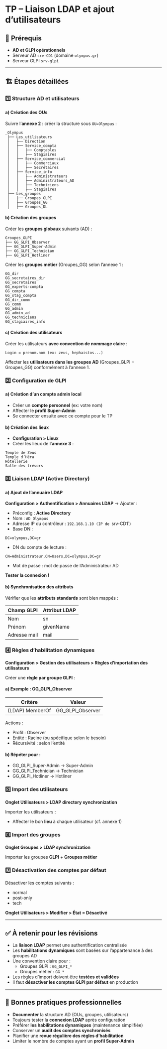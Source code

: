 # TP – Liaison LDAP et ajout d’utilisateurs
## 🧾 Prérequis

- **AD et GLPI opérationnels**
- Serveur AD `srv-CD1` (domaine `olympus.gr`)
- Serveur GLPI `srv-glpi`

---

## 🏗️ Étapes détaillées

### 1️⃣ Structure AD et utilisateurs

#### a) Création des OUs

Suivre l’**annexe 2** : créer la structure sous `OU=Olympus` :

```text
_Olympus
 ├── Les_utilisateurs
 │   ├── Direction
 │   ├── Service_compta
 │   │   ├── Comptables
 │   │   ├── Stagiaires
 │   ├── Service_commercial
 │   │   ├── Commerciaux
 │   │   ├── Secrétaires
 │   ├── Service_info
 │   │   ├── Administrateurs
 │   │   ├── Administrateurs_AD
 │   │   ├── Techniciens
 │   │   ├── Stagiaires
 ├── Les_groupes
 │   ├── Groupes_GLPI
 │   ├── Groupes_GG
 │   ├── Groupes_DL
```

#### b) Création des groupes

Créer les **groupes globaux** suivants (AD) :

```text
Groupes_GLPI
├── GG_GLPI_Observer
├── GG_GLPI_Super-Admin
├── GG_GLPI_Technician
├── GG_GLPI_Hotliner
```

Créer les **groupes métier** (Groupes_GG) selon l’annexe 1 :

```text
GG_dir
GG_secretaires_dir
GG_secretaires
GG_experts-compta
GG_compta
GG_stag_compta
GG_dir_comm
GG_comm
GG_admin
GG_admin_ad
GG_techniciens
GG_stagiaires_info
```

#### c) Création des utilisateurs

Créer les utilisateurs **avec convention de nommage claire** :

```text
Login = prenom.nom (ex: zeus, hephaistos...)
```

Affecter les **utilisateurs dans les groupes AD** (Groupes_GLPI + Groupes_GG) conformément à l’annexe 1.

### 2️⃣ Configuration de GLPI

#### a) Création d’un compte admin local

- Créer un **compte personnel** (ex: votre nom)
- Affecter le **profil Super-Admin**
- Se connecter ensuite avec ce compte pour le TP

#### b) Création des lieux

- **Configuration > Lieux**
- Créer les lieux de l’**annexe 3** :

```text
Temple de Zeus
Temple d’Héra
Hôtellerie
Salle des trésors
```

### 3️⃣ Liaison LDAP (Active Directory)

#### a) Ajout de l’annuaire LDAP

**Configuration > Authentification > Annuaires LDAP** → Ajouter :

- Préconfig : **Active Directory**
- Nom : `AD Olympus`
- Adresse IP du contrôleur : `192.168.1.10 (IP de `srv-CD1`)
- Base DN :

```text
DC=olympus,DC=gr
```

- DN du compte de lecture :

```text
CN=Administrateur,CN=Users,DC=olympus,DC=gr
```

- Mot de passe : mot de passe de l’Administrateur AD

**Tester la connexion !**

#### b) Synchronisation des attributs

Vérifier que les **attributs standards** sont bien mappés :

|Champ GLPI|Attribut LDAP|
|---|---|
|Nom|sn|
|Prénom|givenName|
|Adresse mail|mail|

### 4️⃣ Règles d’habilitation dynamiques

**Configuration > Gestion des utilisateurs > Règles d’importation des utilisateurs**

Créer une **règle par groupe GLPI** :

#### a) Exemple : GG_GLPI_Observer

|Critère|Valeur|
|---|---|
|(LDAP) MemberOf|GG_GLPI_Observer|

Actions :

- Profil : Observer
- Entité : Racine (ou spécifique selon le besoin)
- Récursivité : selon l’entité

#### b) Répéter pour :

- GG_GLPI_Super-Admin → Super-Admin
- GG_GLPI_Technician → Technician
- GG_GLPI_Hotliner → Hotliner

### 5️⃣ Import des utilisateurs

**Onglet Utilisateurs > LDAP directory synchronization**

Importer les utilisateurs :

- Affecter le bon **lieu** à chaque utilisateur (cf. annexe 1)

### 6️⃣ Import des groupes

**Onglet Groupes > LDAP synchronization**

Importer les groupes **GLPI** + **Groupes métier**

### 7️⃣ Désactivation des comptes par défaut

Désactiver les comptes suivants :

- normal
- post-only
- tech

**Onglet Utilisateurs > Modifier > État = Désactivé**

---

## ✅ À retenir pour les révisions

- La **liaison LDAP** permet une authentification centralisée
- Les **habilitations dynamiques** sont basées sur l’appartenance à des groupes AD
- Une convention claire pour :
    - Groupes GLPI : `GG_GLPI_*`
    - Groupes métier : `GG_*`
- Les règles d’import doivent être **testées et validées**
- Il faut **désactiver les comptes GLPI par défaut** en production

---

## 📌 Bonnes pratiques professionnelles

- **Documenter** la structure AD (OUs, groupes, utilisateurs)
- Toujours tester la **connexion LDAP** après configuration
- Préférer **les habilitations dynamiques** (maintenance simplifiée)
- Conserver un **audit des comptes synchronisés**
- Planifier une **revue régulière des règles d’habilitation**
- Limiter le nombre de comptes ayant un **profil Super-Admin**
